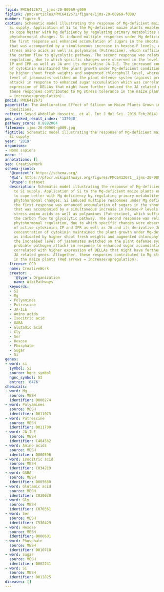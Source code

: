 ```yaml
---
figid: PMC6412671__ijms-20-00969-g009
figlink: /pmc/articles/PMC6412671/figure/ijms-20-00969-f009/
number: Figure 9
caption: Schematic model illustrating the response of Mg-deficient maize plants to
  Si supply. Application of Si to the Mg-deficient maize plants enabled the plants
  to cope better with Mg deficiency by regulating primary metabolites and inducing
  phytohormonal changes. Si induced multiple responses under Mg deficiency, whereof
  the first response was enhanced accumulation of sugars in the shoots as an osmoticum
  that was accompanied by a simultaneous increase in hexose-P levels, organic acids,
  stress amino acids as well as polyamines (Putrescine), which sufficiently provided
  the carbon flow to glycolytic pathway. The second response was related to the phytohormonal
  regulation, due to which specific changes were observed in the level of active cytokinins
  IP and IPR as well as JA and its derivative JA-ILE. The increased concentration
  of cytokinin maintained the plant growth under Mg-deficient condition as indicated
  by higher shoot fresh weights and augmented chlorophyll level, whereas the increased
  level of jasmonates switched on the plant defense system (against probable pathogen
  attack) in response to enhanced sugar accumulation which was correlated with higher
  expression of DELLAs that might have further induced the JA related genes. Altogether,
  these responses contributed to Mg stress tolerance in the maize plants (Red arrows
  = increase/upregulation).
pmcid: PMC6412671
papertitle: The Ameliorative Effect of Silicon on Maize Plants Grown in Mg-Deficient
  Conditions.
reftext: Seyed Abdollah Hosseini, et al. Int J Mol Sci. 2019 Feb;20(4):969.
pmc_ranked_result_index: '137040'
pathway_score: 0.8892064
filename: ijms-20-00969-g009.jpg
figtitle: Schematic model illustrating the response of Mg-deficient maize plants to
  Si supply
year: '2019'
organisms:
- Homo sapiens
ndex: ''
annotations: []
seo: CreativeWork
schema-jsonld:
  '@context': https://schema.org/
  '@id': https://pfocr.wikipathways.org/figures/PMC6412671__ijms-20-00969-g009.html
  '@type': Dataset
  description: Schematic model illustrating the response of Mg-deficient maize plants
    to Si supply. Application of Si to the Mg-deficient maize plants enabled the plants
    to cope better with Mg deficiency by regulating primary metabolites and inducing
    phytohormonal changes. Si induced multiple responses under Mg deficiency, whereof
    the first response was enhanced accumulation of sugars in the shoots as an osmoticum
    that was accompanied by a simultaneous increase in hexose-P levels, organic acids,
    stress amino acids as well as polyamines (Putrescine), which sufficiently provided
    the carbon flow to glycolytic pathway. The second response was related to the
    phytohormonal regulation, due to which specific changes were observed in the level
    of active cytokinins IP and IPR as well as JA and its derivative JA-ILE. The increased
    concentration of cytokinin maintained the plant growth under Mg-deficient condition
    as indicated by higher shoot fresh weights and augmented chlorophyll level, whereas
    the increased level of jasmonates switched on the plant defense system (against
    probable pathogen attack) in response to enhanced sugar accumulation which was
    correlated with higher expression of DELLAs that might have further induced the
    JA related genes. Altogether, these responses contributed to Mg stress tolerance
    in the maize plants (Red arrows = increase/upregulation).
  license: CC0
  name: CreativeWork
  creator:
    '@type': Organization
    name: WikiPathways
  keywords:
  - SI
  - Mg
  - Polyamines
  - Putrescine
  - JA-ILE
  - Amino acids
  - Isocitric acid
  - GABA
  - Glutamic acid
  - Gly
  - Ser
  - Hexose
  - Phosphate
  - Sugar
  - Si
genes:
- word: si
  symbol: SI
  source: hgnc_symbol
  hgnc_symbol: SI
  entrez: '6476'
chemicals:
- word: Mg
  source: MESH
  identifier: D008274
- word: Polyamines
  source: MESH
  identifier: D011073
- word: Putrescine
  source: MESH
  identifier: D011700
- word: JA-ILE
  source: MESH
  identifier: C404562
- word: Amino acids
  source: MESH
  identifier: D000596
- word: Isocitric acid
  source: MESH
  identifier: C034219
- word: GABA
  source: MESH
  identifier: D005680
- word: Glutamic acid
  source: MESH
  identifier: C030030
- word: Gly
  source: MESH
  identifier: C070361
- word: Ser
  source: MESH
  identifier: C530429
- word: Hexose
  source: MESH
  identifier: D006601
- word: Phosphate
  source: MESH
  identifier: D010710
- word: Sugar
  source: MESH
  identifier: D002241
- word: Si
  source: MESH
  identifier: D012825
diseases: []
---
```

